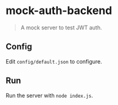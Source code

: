# mock-auth-backend
> A mock server to test JWT auth.

## Config
Edit `config/default.json` to configure.

## Run
Run the server with `node index.js`.
